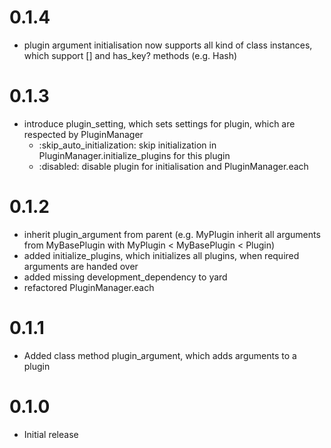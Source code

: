 0.1.4
=====

- plugin argument initialisation now supports all kind of class instances,
  which support [] and has\_key? methods (e.g. Hash)

0.1.3
=====

- introduce plugin\_setting, which sets settings for plugin, which are
  respected by PluginManager
  - :skip\_auto\_initialization: skip initialization in
    PluginManager.initialize\_plugins for this plugin
  - :disabled: disable plugin for initialisation and PluginManager.each

0.1.2
=====

- inherit plugin\_argument from parent (e.g. MyPlugin inherit all arguments
  from MyBasePlugin with MyPlugin < MyBasePlugin < Plugin)
- added initialize\_plugins, which initializes all plugins, when required
  arguments are handed over
- added missing development\_dependency to yard
- refactored PluginManager.each

0.1.1
=====

- Added class method plugin\_argument, which adds arguments to a plugin

0.1.0
=====

- Initial release
